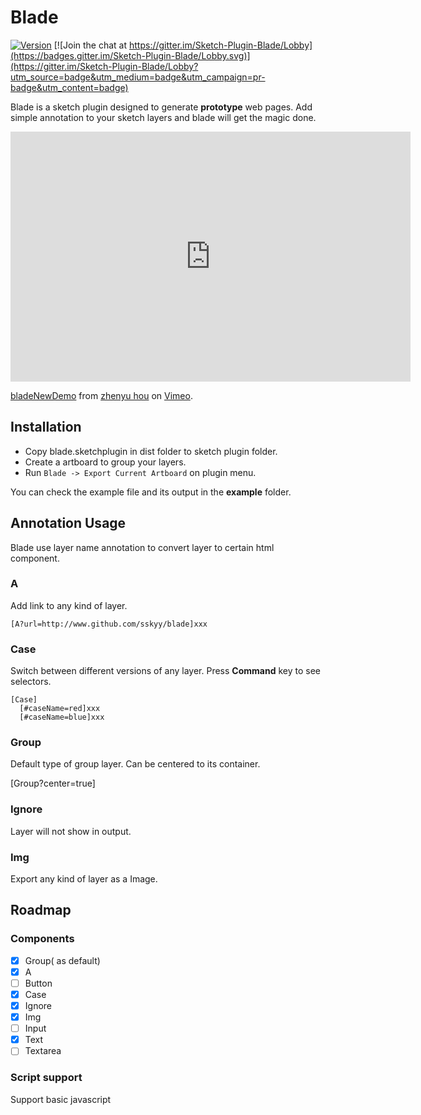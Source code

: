 # Blade

[![Version](https://img.shields.io/github/package-json/v/sskyy/blade.svg)](https://github.com/sskyy/blade)
[![Join the chat at https://gitter.im/Sketch-Plugin-Blade/Lobby](https://badges.gitter.im/Sketch-Plugin-Blade/Lobby.svg)](https://gitter.im/Sketch-Plugin-Blade/Lobby?utm_source=badge&utm_medium=badge&utm_campaign=pr-badge&utm_content=badge)

Blade is a sketch plugin designed to generate **prototype** web pages. Add simple annotation to your sketch layers and blade will get the magic done.

<iframe src="https://player.vimeo.com/video/243630016" width="640" height="400" frameborder="0" webkitallowfullscreen mozallowfullscreen allowfullscreen></iframe>
<p><a href="https://vimeo.com/243630016">bladeNewDemo</a> from <a href="https://vimeo.com/sskyy">zhenyu hou</a> on <a href="https://vimeo.com">Vimeo</a>.</p>

## Installation

 - Copy blade.sketchplugin in dist folder to sketch plugin folder.
 - Create a artboard to group your layers.
 - Run `Blade -> Export Current Artboard` on plugin menu.

You can check the example file and its output in the **example** folder.

## Annotation Usage

Blade use layer name annotation to convert layer to certain html component.

### A

Add link to any kind of layer.

```
[A?url=http://www.github.com/sskyy/blade]xxx
```

### Case

Switch between different versions of any layer. Press **Command** key to see selectors.

```
[Case]
  [#caseName=red]xxx
  [#caseName=blue]xxx
```

### Group

Default type of group layer. Can be centered to its container.

[Group?center=true]

### Ignore

Layer will not show in output.

### Img

Export any kind of layer as a Image.

## Roadmap

### Components

 - [x] Group( as default)
 - [x] A
 - [ ] Button
 - [x] Case
 - [x] Ignore
 - [x] Img
 - [ ] Input
 - [x] Text
 - [ ] Textarea

 ### Script support

 Support basic javascript
